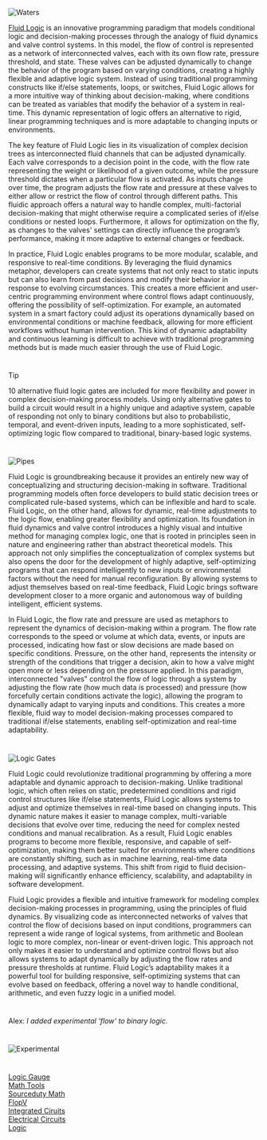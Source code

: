 ![Waters](https://github.com/user-attachments/assets/9ef51545-4f77-45d7-9f29-253de7f4b9b6)

[Fluid Logic](https://chatgpt.com/g/g-686cb743b56481918bfa7309c5f31afd-fluid-logic) is an innovative programming paradigm that models conditional logic and decision-making processes through the analogy of fluid dynamics and valve control systems. In this model, the flow of control is represented as a network of interconnected valves, each with its own flow rate, pressure threshold, and state. These valves can be adjusted dynamically to change the behavior of the program based on varying conditions, creating a highly flexible and adaptive logic system. Instead of using traditional programming constructs like if/else statements, loops, or switches, Fluid Logic allows for a more intuitive way of thinking about decision-making, where conditions can be treated as variables that modify the behavior of a system in real-time. This dynamic representation of logic offers an alternative to rigid, linear programming techniques and is more adaptable to changing inputs or environments.

The key feature of Fluid Logic lies in its visualization of complex decision trees as interconnected fluid channels that can be adjusted dynamically. Each valve corresponds to a decision point in the code, with the flow rate representing the weight or likelihood of a given outcome, while the pressure threshold dictates when a particular flow is activated. As inputs change over time, the program adjusts the flow rate and pressure at these valves to either allow or restrict the flow of control through different paths. This fluidic approach offers a natural way to handle complex, multi-factorial decision-making that might otherwise require a complicated series of if/else conditions or nested loops. Furthermore, it allows for optimization on the fly, as changes to the valves' settings can directly influence the program’s performance, making it more adaptive to external changes or feedback.

In practice, Fluid Logic enables programs to be more modular, scalable, and responsive to real-time conditions. By leveraging the fluid dynamics metaphor, developers can create systems that not only react to static inputs but can also learn from past decisions and modify their behavior in response to evolving circumstances. This creates a more efficient and user-centric programming environment where control flows adapt continuously, offering the possibility of self-optimization. For example, an automated system in a smart factory could adjust its operations dynamically based on environmental conditions or machine feedback, allowing for more efficient workflows without human intervention. This kind of dynamic adaptability and continuous learning is difficult to achieve with traditional programming methods but is made much easier through the use of Fluid Logic.

#

> [!TIP]
> 10 alternative fluid logic gates are included for more flexibility and power in complex decision-making process models.
> Using only alternative gates to build a circuit would result in a highly unique and adaptive system, capable of responding not only to binary conditions but also to probabilistic, temporal, and event-driven inputs, leading to a more sophisticated, self-optimizing logic flow compared to traditional, binary-based logic systems.

#

![Pipes](https://github.com/user-attachments/assets/3d613a46-1cf0-45c5-acc6-49afe92db485)

Fluid Logic is groundbreaking because it provides an entirely new way of conceptualizing and structuring decision-making in software. Traditional programming models often force developers to build static decision trees or complicated rule-based systems, which can be inflexible and hard to scale. Fluid Logic, on the other hand, allows for dynamic, real-time adjustments to the logic flow, enabling greater flexibility and optimization. Its foundation in fluid dynamics and valve control introduces a highly visual and intuitive method for managing complex logic, one that is rooted in principles seen in nature and engineering rather than abstract theoretical models. This approach not only simplifies the conceptualization of complex systems but also opens the door for the development of highly adaptive, self-optimizing programs that can respond intelligently to new inputs or environmental factors without the need for manual reconfiguration. By allowing systems to adjust themselves based on real-time feedback, Fluid Logic brings software development closer to a more organic and autonomous way of building intelligent, efficient systems.

In Fluid Logic, the flow rate and pressure are used as metaphors to represent the dynamics of decision-making within a program. The flow rate corresponds to the speed or volume at which data, events, or inputs are processed, indicating how fast or slow decisions are made based on specific conditions. Pressure, on the other hand, represents the intensity or strength of the conditions that trigger a decision, akin to how a valve might open more or less depending on the pressure applied. In this paradigm, interconnected "valves" control the flow of logic through a system by adjusting the flow rate (how much data is processed) and pressure (how forcefully certain conditions activate the logic), allowing the program to dynamically adapt to varying inputs and conditions. This creates a more flexible, fluid way to model decision-making processes compared to traditional if/else statements, enabling self-optimization and real-time adaptability.

#

![Logic Gates](https://github.com/user-attachments/assets/a3c6df89-471d-4904-8be9-80de895874f0)

Fluid Logic could revolutionize traditional programming by offering a more adaptable and dynamic approach to decision-making. Unlike traditional logic, which often relies on static, predetermined conditions and rigid control structures like if/else statements, Fluid Logic allows systems to adjust and optimize themselves in real-time based on changing inputs. This dynamic nature makes it easier to manage complex, multi-variable decisions that evolve over time, reducing the need for complex nested conditions and manual recalibration. As a result, Fluid Logic enables programs to become more flexible, responsive, and capable of self-optimization, making them better suited for environments where conditions are constantly shifting, such as in machine learning, real-time data processing, and adaptive systems. This shift from rigid to fluid decision-making will significantly enhance efficiency, scalability, and adaptability in software development.

Fluid Logic provides a flexible and intuitive framework for modeling complex decision-making processes in programming, using the principles of fluid dynamics. By visualizing code as interconnected networks of valves that control the flow of decisions based on input conditions, programmers can represent a wide range of logical systems, from arithmetic and Boolean logic to more complex, non-linear or event-driven logic. This approach not only makes it easier to understand and optimize control flows but also allows systems to adapt dynamically by adjusting the flow rates and pressure thresholds at runtime. Fluid Logic’s adaptability makes it a powerful tool for building responsive, self-optimizing systems that can evolve based on feedback, offering a novel way to handle conditional, arithmetic, and even fuzzy logic in a unified model.

#

Alex: _I added experimental 'flow' to binary logic._

#
![Experimental](https://github.com/user-attachments/assets/05cb383d-f372-4747-8351-6a4d9d03ff0c)
#

[Logic Gauge](https://github.com/sourceduty/Logic_Gauge)
<br>
[Math Tools](https://github.com/sourceduty/Math_Tools)
<br>
[Sourceduty Math](https://chatgpt.com/g/g-67cc981656b8819196c22b67c9fbbb8c-sourceduty-math)
<br>
[FlopV](https://github.com/sourceduty/FlopV)
<br>
[Integrated Ciruits](https://github.com/sourceduty/Integrated_Circuits)
<br>
[Electrical Circuits](https://github.com/sourceduty/Electrical_Circuits)
<br>
[Logic](https://github.com/sourceduty/Logic)

